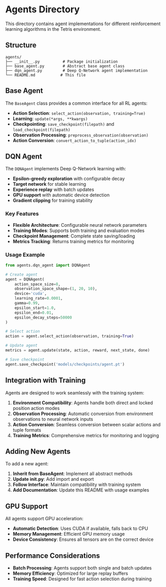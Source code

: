# Agents Directory

This directory contains agent implementations for different reinforcement learning algorithms in the Tetris environment.

## Structure

```
agents/
├── __init__.py          # Package initialization
├── base_agent.py        # Abstract base agent class
├── dqn_agent.py         # Deep Q-Network agent implementation
└── README.md           # This file
```

## Base Agent

The `BaseAgent` class provides a common interface for all RL agents:

- **Action Selection**: `select_action(observation, training=True)`
- **Learning**: `update(*args, **kwargs)`
- **Checkpointing**: `save_checkpoint(filepath)` and `load_checkpoint(filepath)`
- **Observation Processing**: `preprocess_observation(observation)`
- **Action Conversion**: `convert_action_to_tuple(action_idx)`

## DQN Agent

The `DQNAgent` implements Deep Q-Network learning with:

- **Epsilon-greedy exploration** with configurable decay
- **Target network** for stable learning
- **Experience replay** with batch updates
- **GPU support** with automatic device detection
- **Gradient clipping** for training stability

### Key Features

- **Flexible Architecture**: Configurable neural network parameters
- **Training Modes**: Supports both training and evaluation modes
- **Checkpoint Management**: Complete state saving/loading
- **Metrics Tracking**: Returns training metrics for monitoring

### Usage Example

```python
from agents.dqn_agent import DQNAgent

# Create agent
agent = DQNAgent(
    action_space_size=8,
    observation_space_shape=(1, 20, 10),
    device='cuda',
    learning_rate=0.0001,
    gamma=0.99,
    epsilon_start=1.0,
    epsilon_end=0.01,
    epsilon_decay_steps=50000
)

# Select action
action = agent.select_action(observation, training=True)

# Update agent
metrics = agent.update(state, action, reward, next_state, done)

# Save checkpoint
agent.save_checkpoint('models/checkpoints/agent.pt')
```

## Integration with Training

Agents are designed to work seamlessly with the training system:

1. **Environment Compatibility**: Agents handle both direct and locked position action modes
2. **Observation Processing**: Automatic conversion from environment observations to neural network inputs
3. **Action Conversion**: Seamless conversion between scalar actions and tuple formats
4. **Training Metrics**: Comprehensive metrics for monitoring and logging

## Adding New Agents

To add a new agent:

1. **Inherit from BaseAgent**: Implement all abstract methods
2. **Update __init__.py**: Add import and export
3. **Follow Interface**: Maintain compatibility with training system
4. **Add Documentation**: Update this README with usage examples

## GPU Support

All agents support GPU acceleration:

- **Automatic Detection**: Uses CUDA if available, falls back to CPU
- **Memory Management**: Efficient GPU memory usage
- **Device Consistency**: Ensures all tensors are on the correct device

## Performance Considerations

- **Batch Processing**: Agents support both single and batch updates
- **Memory Efficiency**: Optimized for large replay buffers
- **Training Speed**: Designed for fast action selection during training 
